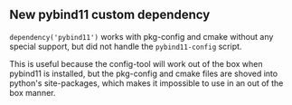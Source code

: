 ## New pybind11 custom dependency

`dependency('pybind11')` works with pkg-config and cmake without any special
support, but did not handle the `pybind11-config` script.

This is useful because the config-tool will work out of the box when pybind11
is installed, but the pkg-config and cmake files are shoved into python's
site-packages, which makes it impossible to use in an out of the box manner.

